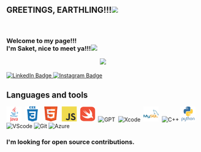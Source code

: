 <h2>GREETINGS, EARTHLING!!!<img src="https://media.giphy.com/media/hvRJCLFzcasrR4ia7z/giphy.gif" width="30px"/></h2>
<br>
<h3>Welcome to my page!!!<br>I'm Saket, nice to meet ya!!!<img src="https://static.wikia.nocookie.net/b89fbc5d-a76a-4fa3-9446-4bbdaeec1370/scale-to-width/755" width="30px"/></h3>
<div id="header" align="center">
  <img src="https://media4.giphy.com/media/v1.Y2lkPTc5MGI3NjExZHVwZWNiY2Rxb3J4NnJwdXRlcWY4am90a2ZyMzN0NXMxNjdtZjU5NCZlcD12MV9pbnRlcm5hbF9naWZfYnlfaWQmY3Q9Zw/mTPjPA6SSXgTsnZ1Dh/giphy.gif" width="700"/> 
</div>
  <br>
<div id="badges">
  <a href="https://www.linkedin.com/in/saketshinoj/">
    <img src="https://img.shields.io/badge/LinkedIn-blue?style=for-the-badge&logo=linkedin&logoColor=white" alt="LinkedIn Badge"/>
  </a>
  <a href="https://www.instagram.com/disasterfaced/">
    <img src="https://img.shields.io/badge/Instagram-E4405F?style=for-the-badge&logo=instagram&logoColor=white" alt="Instagram Badge"/>
  </a>
</div>
<div>
<strong><h2>Languages and tools</h2></strong>
  <img src="https://github.com/devicons/devicon/blob/master/icons/java/java-original-wordmark.svg" title="Java" alt="Java" width="40" height="40"/>&nbsp;
  <img src="https://github.com/devicons/devicon/blob/master/icons/css3/css3-plain-wordmark.svg"  title="CSS3" alt="CSS" width="40" height="40"/>&nbsp;
  <img src="https://github.com/devicons/devicon/blob/master/icons/html5/html5-original.svg" title="HTML5" alt="HTML" width="40" height="40"/>&nbsp;
  <img src="https://github.com/devicons/devicon/blob/master/icons/javascript/javascript-original.svg" title="JavaScript" alt="JavaScript" width="40" height="40"/>&nbsp;
    <img src="https://github.com/devicons/devicon/blob/master/icons/swift/swift-original.svg" title="Swift" alt="Swift" width="40" height="40"/>&nbsp;
      <img src="https://upload.wikimedia.org/wikipedia/commons/thumb/0/04/ChatGPT_logo.svg/1920px-ChatGPT_logo.svg.png" title="GPT" alt="GPT" width="40" height="40"/>&nbsp;
      <img src="https://upload.wikimedia.org/wikipedia/en/5/56/Xcode_14_icon.png" title="Xcode" alt="Xcode" width="40" height="40"/>&nbsp;
  <img src="https://github.com/devicons/devicon/blob/master/icons/mysql/mysql-original-wordmark.svg" title="MySQL"  alt="MySQL" width="40" height="40"/>&nbsp;
  <img src="https://img.shields.io/badge/C%2B%2B-00599C?style=for-the-badge&logo=c%2B%2B&logoColor=white" title="C++" alt="C++" width="65" height="40"/>
    <img src="https://github.com/devicons/devicon/blob/master/icons/python/python-original-wordmark.svg" title="Python" alt="Python" width="40" height="40"/>
    <img src="https://upload.wikimedia.org/wikipedia/commons/thumb/9/9a/Visual_Studio_Code_1.35_icon.svg/1920px-Visual_Studio_Code_1.35_icon.svg.png" title="VSCode" alt="VScode" width="40" height="40"/>
      <img src="https://git-scm.com/images/logos/downloads/Git-Icon-1788C.png" title="Git" alt="Git" width="40" height="40"/>
    <img src="https://upload.wikimedia.org/wikipedia/commons/thumb/f/fa/Microsoft_Azure.svg/1200px-Microsoft_Azure.svg.png" title="JavaScript" alt="Azure" width="40" height="40"/>&nbsp;
  <br>
  <h3> <strong>I'm looking for open source contributions.</strong></h3>
